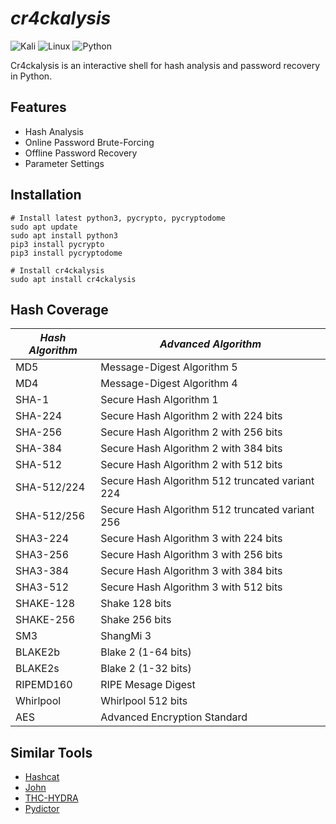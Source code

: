 # ***cr4ckalysis***

![Kali](https://img.shields.io/badge/Kali_Linux-557C94?style=for-the-badge&logo=kali-linux&logoColor=white)
![Linux](https://img.shields.io/badge/Linux-FCC624?style=for-the-badge&logo=linux&logoColor=black)
![Python](https://img.shields.io/badge/python_3.10-3670A0?style=for-the-badge&logo=python&logoColor=ffdd54)

Cr4ckalysis is an interactive shell for hash analysis and password recovery in Python.

## Features

- Hash Analysis
- Online Password Brute-Forcing
- Offline Password Recovery
- Parameter Settings

## Installation

```
# Install latest python3, pycrypto, pycryptodome
sudo apt update
sudo apt install python3
pip3 install pycrypto
pip3 install pycryptodome

# Install cr4ckalysis
sudo apt install cr4ckalysis
```

## Hash Coverage

| ***Hash Algorithm*** | ***Advanced Algorithm***                       |
|----------------------|------------------------------------------------|
| MD5                  | Message-Digest Algorithm 5                     |
| MD4                  | Message-Digest Algorithm 4                     |
| SHA-1                | Secure Hash Algorithm 1                        |
| SHA-224              | Secure Hash Algorithm 2 with 224 bits          |
| SHA-256              | Secure Hash Algorithm 2 with 256 bits          |
| SHA-384              | Secure Hash Algorithm 2 with 384 bits          |
| SHA-512              | Secure Hash Algorithm 2 with 512 bits          |
| SHA-512/224          | Secure Hash Algorithm 512 truncated variant 224|
| SHA-512/256          | Secure Hash Algorithm 512 truncated variant 256|
| SHA3-224             | Secure Hash Algorithm 3 with 224 bits          |
| SHA3-256             | Secure Hash Algorithm 3 with 256 bits          |
| SHA3-384             | Secure Hash Algorithm 3 with 384 bits          |
| SHA3-512             | Secure Hash Algorithm 3 with 512 bits          |
| SHAKE-128            | Shake 128 bits                                 |
| SHAKE-256            | Shake 256 bits                                 |
| SM3                  | ShangMi 3                                      |
| BLAKE2b              | Blake 2 (1-64 bits)                            |
| BLAKE2s              | Blake 2 (1-32 bits)                            |
| RIPEMD160            | RIPE Mesage Digest                             |
| Whirlpool            | Whirlpool 512 bits                             |
| AES                  | Advanced Encryption Standard                   |

## Similar Tools

- [Hashcat](https://github.com/hashcat/hashcat)
- [John](https://github.com/openwall/john)
- [THC-HYDRA](https://github.com/vanhauser-thc/thc-hydra)
- [Pydictor](https://github.com/LandGrey/pydictor)
